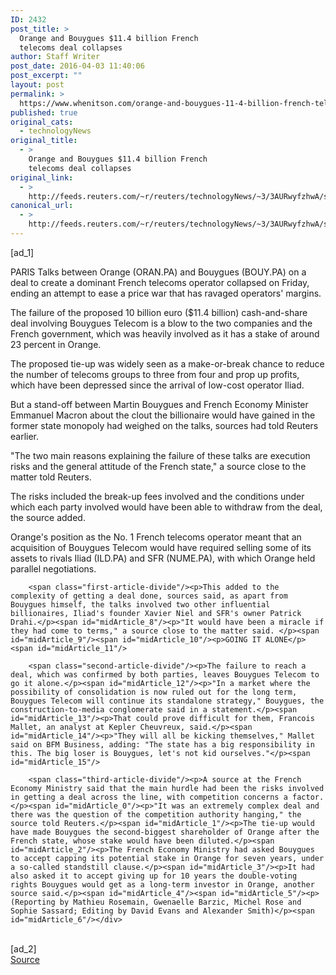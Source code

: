 ```yaml
---
ID: 2432
post_title: >
  Orange and Bouygues $11.4 billion French
  telecoms deal collapses
author: Staff Writer
post_date: 2016-04-03 11:40:06
post_excerpt: ""
layout: post
permalink: >
  https://www.whenitson.com/orange-and-bouygues-11-4-billion-french-telecoms-deal-collapses/
published: true
original_cats:
  - technologyNews
original_title:
  - >
    Orange and Bouygues $11.4 billion French
    telecoms deal collapses
original_link:
  - >
    http://feeds.reuters.com/~r/reuters/technologyNews/~3/3AURwyfzhwA/story01.htm
canonical_url:
  - >
    http://feeds.reuters.com/~r/reuters/technologyNews/~3/3AURwyfzhwA/story01.htm
---
```

 [ad_1]
<br><div id="articleText">
<span id="midArticle_start"/>

<span id="midArticle_0"/><span class="focusParagraph" readability="5"><p><span class="articleLocation">PARIS</span> Talks between Orange (<span id="symbol_ORAN.PA_0">ORAN.PA</span>) and Bouygues (<span id="symbol_BOUY.PA_1">BOUY.PA</span>) on a deal to create a dominant French telecoms operator collapsed on Friday, ending an attempt to ease a price war that has ravaged operators' margins.</p></span><span id="midArticle_1"/><p>The failure of the proposed 10 billion euro ($11.4 billion) cash-and-share deal involving Bouygues Telecom is a blow to the two companies and the French government, which was heavily involved as it has a stake of around 23 percent in Orange.</p><span id="midArticle_2"/><p>The proposed tie-up was widely seen as a make-or-break chance to reduce the number of telecoms groups to three from four and prop up profits, which have been depressed since the arrival of low-cost operator Iliad.</p><span id="midArticle_3"/><p>But a stand-off between Martin Bouygues and French Economy Minister Emmanuel Macron about the clout the billionaire would have gained in the former state monopoly had weighed on the talks, sources had told Reuters earlier.</p><span id="midArticle_4"/><p>"The two main reasons explaining the failure of these talks are execution risks and the general attitude of the French state," a source close to the matter told Reuters.</p><span id="midArticle_5"/><p>The risks included the break-up fees involved and the conditions under which each party involved would have been able to withdraw from the deal, the source added. </p><span id="midArticle_6"/><p>Orange's position as the No. 1 French telecoms operator meant that an acquisition of Bouygues Telecom would have required selling some of its assets to rivals Iliad (<span id="symbol_ILD.PA_2">ILD.PA</span>) and SFR (<span id="symbol_NUME.PA_3">NUME.PA</span>), with which Orange held parallel negotiations.</p><span id="midArticle_7"/>
        
        <span class="first-article-divide"/><p>This added to the complexity of getting a deal done, sources said, as apart from Bouygues himself, the talks involved two other influential billionaires, Iliad's founder Xavier Niel and SFR's owner Patrick Drahi.</p><span id="midArticle_8"/><p>"It would have been a miracle if they had come to terms," a source close to the matter said. </p><span id="midArticle_9"/><span id="midArticle_10"/><p>GOING IT ALONE</p><span id="midArticle_11"/>
        
        <span class="second-article-divide"/><p>The failure to reach a deal, which was confirmed by both parties, leaves Bouygues Telecom to go it alone.</p><span id="midArticle_12"/><p>"In a market where the possibility of consolidation is now ruled out for the long term, Bouygues Telecom will continue its standalone strategy," Bouygues, the construction-to-media conglomerate said in a statement.</p><span id="midArticle_13"/><p>That could prove difficult for them, Francois Mallet, an analyst at Kepler Cheuvreux, said.</p><span id="midArticle_14"/><p>"They will all be kicking themselves," Mallet said on BFM Business, adding: "The state has a big responsibility in this. The big loser is Bouygues, let's not kid ourselves."</p><span id="midArticle_15"/>
        
        <span class="third-article-divide"/><p>A source at the French Economy Ministry said that the main hurdle had been the risks involved in getting a deal across the line, with competition concerns a factor.</p><span id="midArticle_0"/><p>"It was an extremely complex deal and there was the question of the competition authority hanging," the source told Reuters.</p><span id="midArticle_1"/><p>The tie-up would have made Bouygues the second-biggest shareholder of Orange after the French state, whose stake would have been diluted.</p><span id="midArticle_2"/><p>The French Economy Ministry had asked Bouygues to accept capping its potential stake in Orange for seven years, under a so-called standstill clause.</p><span id="midArticle_3"/><p>It had also asked it to accept giving up for 10 years the double-voting rights Bouygues would get as a long-term investor in Orange, another source said.</p><span id="midArticle_4"/><span id="midArticle_5"/><p> (Reporting by Mathieu Rosemain, Gwenaelle Barzic, Michel Rose and Sophie Sassard; Editing by David Evans and Alexander Smith)</p><span id="midArticle_6"/></div>
<br>[ad_2]
<br><a href="http://feeds.reuters.com/~r/reuters/technologyNews/~3/3AURwyfzhwA/story01.htm">Source </a>